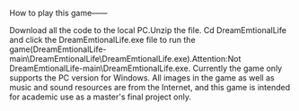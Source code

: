 How to play this game——

Download all the code to the local PC.Unzip the file.
Cd DreamEmtionalLife and click the DreamEmtionalLife.exe file to run the game(DreamEmtionalLife-main\DreamEmtionalLife\DreamEmtionalLife.exe).Attention:Not DreamEmtionalLife-main\DreamEmtionalLife.exe.
Currently the game only supports the PC version for Windows.
All images in the game as well as music and sound resources are from the Internet, and this game is intended for academic use as a master's final project only.